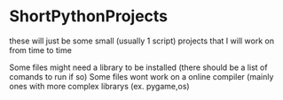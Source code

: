 # ShortPythonProjects
these will just be some small (usually 1 script) projects that I will work on from time to time

Some files might need a library to be installed (there should be a list of comands to run if so)
Some files wont work on a online compiler (mainly ones with more complex librarys (ex. pygame,os)
